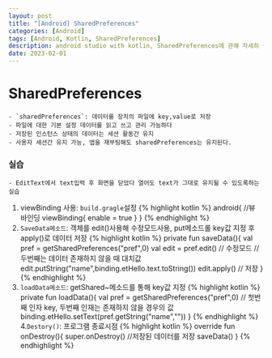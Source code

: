 ```yaml
---
layout: post
title: "[Android] SharedPreferences"
categories: [Android]
tags: [Android, Kotlin, SharedPreferences]
description: android studio with kotlin, SharedPreferences에 관해 자세히 살펴보기 
date: 2023-02-01
---
```


# SharedPreferences
    - `sharedPreferences`: 데이터를 장치의 파일에 key,value로 저장
    - 파일에 대한 기본 설정 데이터를 읽고 쓰고 관리 가능하다
    - 저장된 인스턴스 상태의 데이터는 세션 활동간 유지
    - 사용자 세션간 유지 가능, 앱을 재부팅해도 sharedPreferences는 유지된다.

### 실습
    - EditText에서 text입력 후 화면을 닫았다 열어도 text가 그대로 유지될 수 있도록하는 실습


1. viewBinding 사용: `build.gragle`설정
        {% highlight kotlin %}
        android{ 
            //뷰 바인딩 viewBinding{
            enable = true
            }
        }
        {% endhighlight %}
2. `SaveData메소드`: 객체를 edit()사용해 수정모드사용, put메소드롤 key값 지정 후 apply()로 데이터 저장
        {% highlight kotlin %}
        private fun saveData(){
            val pref = getSharedPreferences("pref",0)
            val edit = pref.edit()  // 수정모드
            // 두번째는 데이터 존재하지 않을 때 대치값 
            edit.putString("name",binding.etHello.text.toString())
            edit.apply()    // 저장
        }
        {% endhighlight %}
3. `loadData메소드`: getShared~메소드를 통해 key값 지정
        {% highlight kotlin %}
        private fun loadData(){
            val pref = getSharedPreferences("pref",0)
            // 첫번째 인자 key, 두번째 인재는 존재하지 않을 경우의 값
            binding.etHello.setText(pref.getString("name",""))
        }
        {% endhighlight %}
4.`Destory()`: 프로그램 종료시점
        {% highlight kotlin %}
        override fun onDestroy(){
            super.onDestroy()
            //저장된 데이터를 저장
            saveData()
        }
        {% endhighlight %}